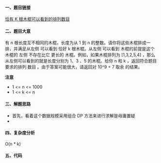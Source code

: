 #### 一、题目链接
[恰有 K 根木棍可以看到的排列数目](https://leetcode-cn.com/contest/weekly-contest-241/problems/number-of-ways-to-rearrange-sticks-with-k-sticks-visible/)

#### 二、题目大意
有 n 根长度互不相同的木棍，长度为从 1 到 n 的整数。请你将这些木棍排成一排，并满足从左侧 可以看到 恰好 k 根木棍。从左侧 可以看到 木棍的前提是这个木棍的 左侧 不存在比它 更长的 木棍。例如，如果木棍排列为 [1,3,2,5,4] ，那么从左侧可以看到的就是长度分别为 1、3 、5 的木棍。给你 n 和 k ，返回符合题目要求的排列 数目 。由于答案可能很大，请返回对 10^9 + 7 取余 的结果。

**注意**
- 1 <= n <= 1000
- 1 <= k <= n

#### 三、解题思路
- 首先，看着这个数据规模采用组合 DP 方法来进行求解是毋庸置疑
- 

#### 四、复杂度分析
O(n * k)

#### 五、代码
```go

```